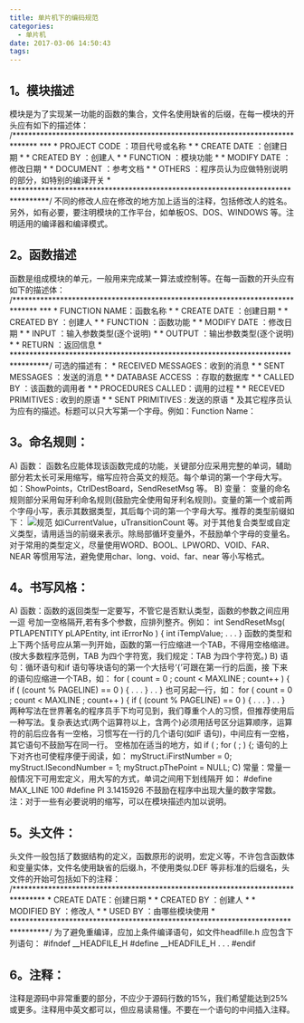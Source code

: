 ```yaml
---
title: 单片机下的编码规范
categories:
  - 单片机
date: 2017-03-06 14:50:43
tags:
---
```


1。模块描述
------

模块是为了实现某一功能的函数的集合，文件名使用缺省的后缀，在每一模块的开头应有如下的描述体： /\*\*\*\*\*\*\*\*\*\*\*\*\*\*\*\*\*\*\*\*\*\*\*\*\*\*\*\*\*\*\*\*\*\*\*\*\*\*\*\*\*\*\*\*\*\*\*\*\*\*\*\*\*\*\*\*\*\*\*\*\*\*\*\*\*\*\*\*\*\*\*\*\*\*\*\*\*\* \*\*\* \* PROJECT CODE ：项目代号或名称 * * CREATE DATE ：创建日期 * * CREATED BY ：创建人 * * FUNCTION ：模块功能 * * MODIFY DATE ：修改日期 * * DOCUMENT ：参考文档 * * OTHERS ：程序员认为应做特别说明的部分，如特别的编译开关 * *********************************************************************************/ 不同的修改人应在修改的地方加上适当的注释，包括修改人的姓名。另外，如有必要，要注明模块的工作平台，如单板OS、DOS、WINDOWS 等。注明适用的编译器和编译模式。

2。函数描述
------

函数是组成模块的单元，一般用来完成某一算法或控制等。在每一函数的开头应有如下的描述体： /\*\*\*\*\*\*\*\*\*\*\*\*\*\*\*\*\*\*\*\*\*\*\*\*\*\*\*\*\*\*\*\*\*\*\*\*\*\*\*\*\*\*\*\*\*\*\*\*\*\*\*\*\*\*\*\*\*\*\*\*\*\*\*\*\*\*\*\*\*\*\*\*\*\*\*\*\*\* \*\*\* \* FUNCTION NAME：函数名称 * * CREATE DATE ：创建日期 * * CREATED BY ：创建人 * * FUNCTION ：函数功能 * * MODIFY DATE ：修改日期 * * INPUT ：输入参数类型(逐个说明) * * OUTPUT ：输出参数类型(逐个说明) * * RETURN ：返回信息 * *********************************************************************************/ 可选的描述有： * RECEIVED MESSAGES：收到的消息 * * SENT MESSAGES ：发送的消息 * * DATABASE ACCESS ：存取的数据库 * * CALLED BY ：该函数的调用者 * * PROCEDURES CALLED：调用的过程 * * RECEVED PRIMITIVES : 收到的原语 * * SENT PRIMITIVES : 发送的原语 * 及其它程序员认为应有的描述。标题可以只大写第一个字母。例如：Function Name：

3。命名规则：
-------

A) 函数： 函数名应能体现该函数完成的功能，关键部分应采用完整的单词，辅助部分若太长可采用缩写，缩写应符合英文的规范。每个单词的第一个字母大写。如：ShowPoints，CtrlDestBoard，SendResetMsg 等。 B) 变量： 变量的命名规则部分采用匈牙利命名规则(鼓励完全使用匈牙利名规则)。变量的第一个或前两个字母小写，表示其数据类型，其后每个词的第一个字母大写。推荐的类型前缀如下： ![规范](http://www.hndev.cn/wordpress/wp-content/uploads/2017/03/规范.png) 如iCurrentValue，uTransitionCount 等。对于其他复合类型或自定义类型，请用适当的前缀来表示。除局部循环变量外，不鼓励单个字母的变量名。 对于常用的类型定义，尽量使用WORD、BOOL、LPWORD、VOID、FAR、NEAR 等惯用写法，避免使用char、long、void、far、near 等小写格式。

4。书写风格：
-------

A) 函数：函数的返回类型一定要写，不管它是否默认类型，函数的参数之间应用一逗 号加一空格隔开,若有多个参数，应排列整齐。例如： int SendResetMsg( PTLAPENTITY pLAPEntity, int iErrorNo ) { int iTempValue; . . . } 函数的类型和上下两个括号应从第一列开始，函数的第一行应缩进一个TAB，不得用空格缩进。(按大多数程序范例，TAB 为四个字符宽，我们规定：TAB 为四个字符宽。) B) 语句：循环语句和if 语句等块语句的第一个大括号‘{’可跟在第一行的后面，接 下来的语句应缩进一个TAB，如： for ( count = 0 ; count < MAXLINE ; count++ ) { if ( (count % PAGELINE) == 0 ) { . . . } . . } 也可另起一行，如： for ( count = 0 ; count < MAXLINE ; count++ ) { if ( (count % PAGELINE) == 0 ) { . . . } . . } 两种写法在世界著名的程序员手下均可见到，我们尊重个人的习惯，但推荐使用后一种写法。复杂表达式(两个运算符以上，含两个)必须用括号区分运算顺序，运算符的前后应各有一空格，习惯写在一行的几个语句(如IF 语句)，中间应有一空格，其它语句不鼓励写在同一行。 空格加在适当的地方，如 if ( ; for ( ; ) {; 语句的上下对齐也可使程序便于阅读，如： myStruct.iFirstNumber = 0; myStruct.lSecondNumber = 1; myStruct.pThePoint = NULL; C) 常量：常量一般情况下可用宏定义，用大写的方式，单词之间用下划线隔开 如： #define MAX_LINE 100 #define PI 3.1415926 不鼓励在程序中出现大量的数字常数。 注：对于一些有必要说明的缩写，可以在模块描述内加以说明。

5。头文件：
------

头文件一般包括了数据结构的定义，函数原形的说明，宏定义等，不许包含函数体和变量实体，文件名使用缺省的后缀.h，不使用类似.DEF 等非标准的后缀名，头文件的开始可包括如下的注释： /******************************************************************************** * CREATE DATE：创建日期 * * CREATED BY ：创建人 * * MODIFIED BY ：修改人 * * USED BY ：由哪些模块使用 * *********************************************************************************/ 为了避免重编译，应加上条件编译语句，如文件headfille.h 应包含下列语句： #ifndef \_\_HEADFILE\_H #define \_\_HEADFILE\_H . . . #endif

6。注释：
-----

注释是源码中非常重要的部分，不应少于源码行数的15%，我们希望能达到25%或更多。注释用中英文都可以，但应易读易懂。不要在一个语句的中间插入注释。